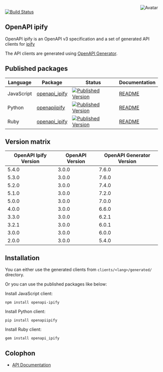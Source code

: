 <img align="right" src="https://raw.github.com/oapicf/openapi-ipify/master/avatar.jpg" alt="Avatar"/>

[![Build Status](https://github.com/oapicf/openapi-ipify/actions/workflows/ci-workflow.yaml/badge.svg)](https://github.com/oapicf/openapi-ipify/actions/workflows/ci-workflow.yaml)
<br/>

OpenAPI ipify
-------------

OpenAPI ipify is an OpenAPI v3 specification and a set of generated API clients for [ipify](https://www.ipify.org/)

The API clients are generated using [OpenAPI Generator](https://openapi-generator.tech/).

Published packages
------------------

| Language | Package | Status | Documentation |
|----------|---------|--------|---------------|
| JavaScript | [openapi_ipify]((http://www.npmjs.com/package/openapi_ipify)) | [![Published Version](https://img.shields.io/npm/v/openapi_ipify.svg)](http://www.npmjs.com/package/openapi_ipify) | [README](https://github.com/oapicf/openapi-ipify/blob/main/clients/javascript/generated/README.md) |
| Python | [openapiipify]((https://pypi.python.org/pypi/openapiipify)) | [![Published Version](https://img.shields.io/pypi/v/openapiipify.svg)](https://pypi.python.org/pypi/openapiipify) | [README](https://github.com/oapicf/openapi-ipify/blob/main/clients/python/generated/README.md) |
| Ruby | [openapi_ipify]((https://rubygems.org/gems/openapi_ipify)) | [![Published Version](https://img.shields.io/gem/v/openapi_ipify.svg)](https://rubygems.org/gems/openapi_ipify) | [README](https://github.com/oapicf/openapi-ipify/blob/main/clients/ruby/generated/README.md) |

Version matrix
--------------

| OpenAPI Ipify Version | OpenAPI Version | OpenAPI Generator Version |
|-----------------------|-----------------|---------------------------|
| 5.4.0 | 3.0.0 | 7.6.0 |
| 5.3.0 | 3.0.0 | 7.6.0 |
| 5.2.0 | 3.0.0 | 7.4.0 |
| 5.1.0 | 3.0.0 | 7.2.0 |
| 5.0.0 | 3.0.0 | 7.0.0 |
| 4.0.0 | 3.0.0 | 6.6.0 |
| 3.3.0 | 3.0.0 | 6.2.1 |
| 3.2.1 | 3.0.0 | 6.0.1 |
| 3.0.0 | 3.0.0 | 6.0.0 |
| 2.0.0 | 3.0.0 | 5.4.0 |

Installation
------------

You can either use the generated clients from `clients/<lang>/generated/` directory.

Or you can use the published packages like below:

Install JavaScript client:

    npm install openapi-ipify

Install Python client:

    pip install openapiipify

Install Ruby client:

    gem install openapi_ipify

Colophon
--------

* [API Documentation](https://oapicf.github.io/openapi-ipify/api/latest/)
